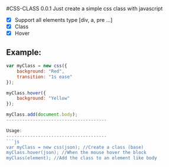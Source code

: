 #CSS-CLASS
0.0.1
Just create a simple css class with javascript

- [X] Support all elements type [div, a, pre ...]
- [X] Class
- [X] Hover

Example:
--------------------------------------
```js
var myClass = new css({
    background: "Red",
    transition: "1s ease"
});

myClass.hover({
    background: "Yellow"
});

myClass.add(document.body);
--------------------------------------

Usage:
--------------------------------------
```js
var myClass = new css(json); //Create a class (base)
myClass.hover(json); //When the mouse hover the block
myClass(element); //Add the class to an element like body
```